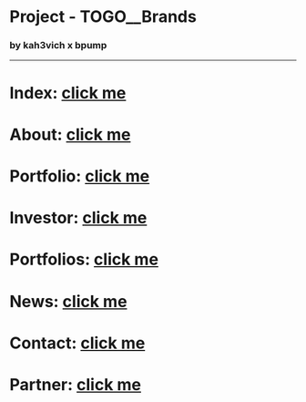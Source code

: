 # Project - TOGO\_\_Brands

### by kah3vich x bpump

<hr />

# Index: [click me](https://kah3vich.github.io/TOGO__Brands/public/index.html)

# About: [click me](https://kah3vich.github.io/TOGO__Brands/public/about.html)

# Portfolio: [click me](https://kah3vich.github.io/TOGO__Brands/public/portfolio.html)

# Investor: [click me](https://kah3vich.github.io/TOGO__Brands/public/investor.html)

# Portfolios: [click me](https://kah3vich.github.io/TOGO__Brands/public/portfolios.html)

# News: [click me](https://kah3vich.github.io/TOGO__Brands/public/news.html)

# Contact: [click me](https://kah3vich.github.io/TOGO__Brands/public/contact.html)

# Partner: [click me](https://kah3vich.github.io/TOGO__Brands/public/partner.html)

